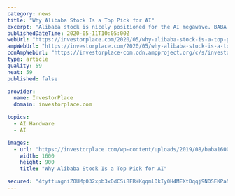```yaml
---
category: news
title: "Why Alibaba Stock Is a Top Pick for AI"
excerpt: "Alibaba stock is nicely positioned for the AI megawave. BABA has a large number of talented engineers and a massive digital platform."
publishedDateTime: 2020-05-11T10:05:00Z
webUrl: "https://investorplace.com/2020/05/why-alibaba-stock-is-a-top-pick-for-ai/"
ampWebUrl: "https://investorplace.com/2020/05/why-alibaba-stock-is-a-top-pick-for-ai/amp/"
cdnAmpWebUrl: "https://investorplace-com.cdn.ampproject.org/c/s/investorplace.com/2020/05/why-alibaba-stock-is-a-top-pick-for-ai/amp/"
type: article
quality: 59
heat: 59
published: false

provider:
  name: InvestorPlace
  domain: investorplace.com

topics:
  - AI Hardware
  - AI

images:
  - url: "https://investorplace.com/wp-content/uploads/2019/08/baba1600e.jpg"
    width: 1600
    height: 900
    title: "Why Alibaba Stock Is a Top Pick for AI"

secured: "4tyttuagniZ0UMp032xpb3xDdCSiBFR+KqqmlDkIy0H4MEXtDqqj9NDSEKPaNGLVTaE+apEg5SbfvPbb872ln4SozLH/m93IGgPxpn0fSaLyjBHlqCNslbTWWI02rhm/rXP8GQwHrRaSBscYyB4QVMURlBTrQXleOEKB/cXFOOfFBFqkp/0uFr0SmbMBh0sRnqB5u+363v0uwNaMTm4H3zuZrGsMloY+hdNqvw2NNEW+HUEJH+7TVkArmRDkSBz9hXG03Ylb8cyqwLzcDYMRI3dkMyEwWQeD9MYr2Xp5wntCRA9lSbfHBfplQbb7lMdq;9D8dLb4P/V+3ffPqgRWsGg=="
---
```


